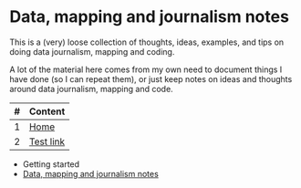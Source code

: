 # Data, mapping and journalism notes

This is a (very) loose collection of thoughts, ideas, examples, and tips on doing data journalism, mapping and coding. 

A lot of the material here comes from my own need to document things I have done (so I can repeat them), or just keep notes on ideas and thoughts around data journalism, mapping and code. 

| # | Content | 
| :- |:-| 
| 1 | [Home](https://github.com/alastairotter/data-journalism-notes)|  
| 2 | [Test link](content/d3.md) |



- Getting started
- [Data, mapping and journalism notes](content/d3.md)


